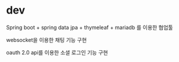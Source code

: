 # dev

Spring boot + spring data jpa + thymeleaf + mariadb 를 이용한 협업툴

websocket을 이용한 채팅 기능 구현

oauth 2.0 api를 이용한 소셜 로그인 기능 구현

